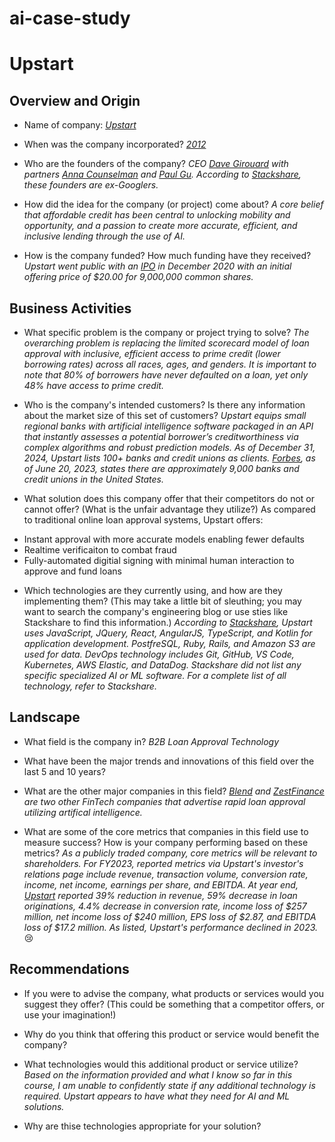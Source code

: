 # ai-case-study
# Upstart

## Overview and Origin

* Name of company: *[Upstart](https://www.upstart.com/?)*

* When was the company incorporated? *[2012](https://medium.com/bullacademy/the-story-of-upstart-the-20x-stock-3f61b933c438)*

* Who are the founders of the company? *CEO [Dave Girouard](https://www.linkedin.com/in/davegirouard/) with partners [Anna Counselman](https://www.linkedin.com/in/anna-mongayt-counselman/) and [Paul Gu](https://www.linkedin.com/in/gupaul/). According to [Stackshare](https://stackshare.io/upstart/upstart), these founders are ex-Googlers.*

* How did the idea for the company (or project) come about? *A core belief that affordable credit has been central to unlocking mobility and opportunity, and a passion to create more accurate, efficient, and inclusive lending through the use of AI.*

* How is the company funded? How much funding have they received? *Upstart went public with an [IPO](https://ir.upstart.com/news-releases/news-release-details/upstart-announces-pricing-initial-public-offering) in December 2020 with an initial offering price of $20.00 for 9,000,000 common shares.*

## Business Activities

* What specific problem is the company or project trying to solve? *The overarching problem is replacing the limited scorecard model of loan approval with inclusive, efficient access to prime credit (lower borrowing rates) across all races, ages, and genders. It is important to note that 80% of borrowers have never defaulted on a loan, yet only 48% have access to prime credit.*

* Who is the company's intended customers? Is there any information about the market size of this set of customers? *Upstart equips small regional banks with artificial intelligence software packaged in an API that instantly assesses a potential borrower’s creditworthiness via complex algorithms and robust prediction models. As of December 31, 2024, Upstart lists 100+ banks and credit unions as clients. [Forbes](https://www.forbes.com/sites/rachelpeachman/2023/06/20/meet-the-best-banks-and-credit-unions-in-each-state-2023/?sh=4a0082b36707), as of June 20, 2023, states there are approximately 9,000 banks and credit unions in the United States.*

* What solution does this company offer that their competitors do not or cannot offer? (What is the unfair advantage they utilize?) As compared to traditional online loan approval systems, Upstart offers:
- Instant approval with more accurate models enabling fewer defaults
- Realtime verificaiton to combat fraud
- Fully-automated digitial signing with minimal human interaction to approve and fund loans

* Which technologies are they currently using, and how are they implementing them? (This may take a little bit of sleuthing; you may want to search the company's engineering blog or use sties like Stackshare to find this information.) *According to [Stackshare](https://stackshare.io/upstart/upstart), Upstart uses JavaScript, JQuery, React, AngularJS, TypeScript, and Kotlin for application development. PostfreSQL, Ruby, Rails, and Amazon S3 are used for data. DevOps technology includes Git, GitHub, VS Code, Kubernetes, AWS Elastic, and DataDog. Stackshare did not list any specific specialized AI or ML software. For a complete list of all technology, refer to Stackshare.*

## Landscape

* What field is the company in? *B2B Loan Approval Technology*

* What have been the major trends and innovations of this field over the last 5 and 10 years?

* What are the other major companies in this field? *[Blend](https://blend.com) and [ZestFinance](https://www.zest.ai) are two other FinTech companies that advertise rapid loan approval utilizing artifical intelligence.*

* What are some of the core metrics that companies in this field use to measure success? How is your company performing based on these metrics? *As a publicly traded company, core metrics will be relevant to shareholders. For FY2023, reported metrics via Upstart's investor's relations page include revenue, transaction volume, conversion rate, income, net income, earnings per share, and EBITDA. At year end, [Upstart](https://ir.upstart.com/news-releases/news-release-details/upstart-announces-fourth-quarter-and-full-year-2023-results) reported 39% reduction in revenue, 59% decrease in loan originations, 4.4% decrease in conversion rate, income loss of $257 million, net income loss of $240 million, EPS loss of $2.87, and EBITDA loss of $17.2 million. As listed, Upstart's performance declined in 2023.* 😢

## Recommendations

* If you were to advise the company, what products or services would you suggest they offer? (This could be something that a competitor offers, or use your imagination!)

* Why do you think that offering this product or service would benefit the company?

* What technologies would this additional product or service utilize? *Based on the information provided and what I know so far in this course, I am unable to confidently state if any additional technology is required. Upstart appears to have what they need for AI and ML solutions.*

* Why are thise technologies appropriate for your solution?
